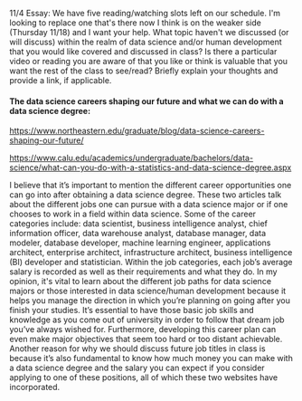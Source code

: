 11/4 Essay: We have five reading/watching slots left on our schedule. I'm looking to replace one that's there now I think is on the weaker side (Thursday 11/18) and I want your help. What topic haven't we discussed (or will discuss) within the realm of data science and/or human development that you would like covered and discussed in class? Is there a particular video or reading you are aware of that you like or think is valuable that you want the rest of the class to see/read? Briefly explain your thoughts and provide a link, if applicable.
 
#### The data science careers shaping our future and what we can do with a data science degree:

https://www.northeastern.edu/graduate/blog/data-science-careers-shaping-our-future/
 
https://www.calu.edu/academics/undergraduate/bachelors/data-science/what-can-you-do-with-a-statistics-and-data-science-degree.aspx
 
I believe that it’s important to mention the different career opportunities one can go into after obtaining a data science degree.  These two articles talk about the different jobs one can pursue with a data science major or if one chooses to work in a field within data science.  Some of the career categories include: data scientist, business intelligence analyst, chief information officer, data warehouse analyst, database manager, data modeler, database developer, machine learning engineer, applications architect, enterprise architect, infrastructure architect, business intelligence (BI) developer and statistician.  Within the job categories, each job’s average salary is recorded as well as their requirements and what they do.  In my opinion, it's vital to learn about the different job paths for data science majors or those interested in data science/human development because it helps you manage the direction in which you’re planning on going after you finish your studies.  It’s essential to have those basic job skills and knowledge as you come out of university in order to follow that dream job you’ve always wished for.  Furthermore, developing this career plan can even make major objectives that seem too hard or too distant achievable.  Another reason for why we should discuss future job titles in class is because it’s also fundamental to know how much money you can make with a data science degree and the salary you can expect if you consider applying to one of these positions, all of which these two websites have incorporated.
